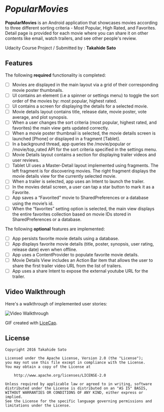 # *PopularMovies*

**PopularMovies** is an Android application that showcases movies according to three different sorting criteria - Most Popular, High Rated, and Favorites. Detail page is provided for each movie where you can share it on other contents like email, watch trailers, and see other people's review.

Udacity Course Project / Submitted by : **Takahide Sato**

## Features

The following **required** functionality is completed:

* [ ] Movies are displayed in the main layout via a grid of their corresponding movie poster thumbnails.
* [ ] UI contains an element (i.e a spinner or settings menu) to toggle the sort order of the movies by: most popular, highest rated.
* [ ] UI contains a screen for displaying the details for a selected movie.
* [ ] Movie details layout contains title, release date, movie poster, vote average, and plot synopsis.
* [ ] When a user changes the sort criteria (most popular, highest rated, and favorites) the main view gets updated correctly.
* [ ] When a movie poster thumbnail is selected, the movie details screen is launched [Phone] or displayed in a fragment [Tablet].
* [ ] In a background thread, app queries the /movie/popular or /movie/top_rated API for the sort criteria specified in the settings menu.
* [ ] Movie Details layout contains a section for displaying trailer videos and user reviews.
* [ ] Tablet UI uses a Master-Detail layout implemented using fragments. The left fragment is for discovering movies. The right fragment displays the movie details view for the currently selected movie.
* [ ] When a trailer is selected, app uses an Intent to launch the trailer.
* [ ] In the movies detail screen, a user can tap a star button to mark it as a Favorite.
* [ ] App saves a “Favorited” movie to SharedPreferences or a database using the movie’s id.
* [ ] When the “favorites” setting option is selected, the main view displays the entire favorites collection based on movie IDs stored in SharedPreferences or a database.

The following **optional** features are implemented:

* [ ] App persists favorite movie details using a database.
* [ ] App displays favorite movie details (title, poster, synopsis, user rating, release date) even when offline.
* [ ] App uses a ContentProvider to populate favorite movie details.
* [ ] Movie Details View includes an Action Bar item that allows the user to share the first trailer video URL from the list of trailers.
* [ ] App uses a share Intent to expose the external youtube URL for the trailer.

## Video Walkthrough 

Here's a walkthrough of implemented user stories:

<img src='http://i.imgur.com/WqFtfAI.gif' title='Video Walkthrough' width='' alt='Video Walkthrough' />

GIF created with [LiceCap](http://www.cockos.com/licecap/).

## License

    Copyright 2016 Takahide Sato

    Licensed under the Apache License, Version 2.0 (the "License");
    you may not use this file except in compliance with the License.
    You may obtain a copy of the License at

        http://www.apache.org/licenses/LICENSE-2.0

    Unless required by applicable law or agreed to in writing, software
    distributed under the License is distributed on an "AS IS" BASIS,
    WITHOUT WARRANTIES OR CONDITIONS OF ANY KIND, either express or implied.
    See the License for the specific language governing permissions and
    limitations under the License.

